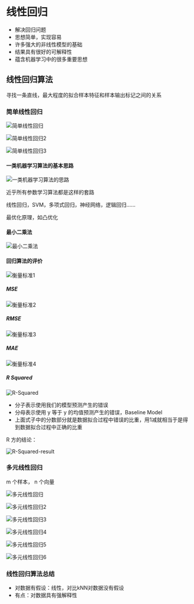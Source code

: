 # 线性回归

- 解决回归问题
- 思想简单，实现容易
- 许多强大的非线性模型的基础
- 结果具有很好的可解释性
- 蕴含机器学习中的很多重要思想

## 线性回归算法

寻找一条直线，最大程度的拟合样本特征和样本输出标记之间的关系

### 简单线性回归

![简单线性回归](images/简单线性回归.png)

![简单线性回归2](images/简单线性回归2.png)

![简单线性回归3](images/简单线性回归3.png)

#### 一类机器学习算法的基本思路

![一类机器学习算法的思路](images/一类机器学习算法的思路.png)

近乎所有参数学习算法都是这样的套路

线性回归，SVM，多项式回归，神经网络，逻辑回归......

最优化原理，如凸优化

#### 最小二乘法

![最小二乘法](images/最小二乘法.png)

#### 回归算法的评价

![衡量标准1](images/衡量标准1.png)

##### MSE

![衡量标准2](images/衡量标准2.png)

##### RMSE

![衡量标准3](images/衡量标准3.png)

##### MAE

![衡量标准4](images/衡量标准4.png)

##### R Squared

![R-Squared](images/R-Squared.png)

- 分子表示使用我们的模型预测产生的错误
- 分母表示使用 y 等于 y 的均值预测产生的错误，Baseline Model
- 上面式子中的分数部分就是数据拟合过程中错误的比重，用1减就相当于是得到数据拟合过程中正确的比重

R 方的结论：

![R-Squared-result](images/R-Squared-result.png)

### 多元线性回归

m 个样本， n 个向量

![多元线性回归](images/多元线性回归.png)

![多元线性回归2](images/多元线性回归2.png)

![多元线性回归3](images/多元线性回归3.png)

![多元线性回归4](images/多元线性回归4.png)

![多元线性回归5](images/多元线性回归5.png)

![多元线性回归6](images/多元线性回归6.png)

### 线性回归算法总结

- 对数据有假设：线性，对比kNN对数据没有假设
- 有点：对数据具有强解释性